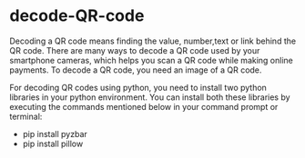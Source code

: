# decode-QR-code
Decoding a QR code means finding the value, number,text or link behind the QR code.
There are many ways to decode a QR code used by your smartphone cameras, which helps you scan a QR code while making online payments.
To decode a QR code, you need an image of a QR code.

For decoding QR codes using python, you need to install two python libraries in your python environment.
You can install both these libraries by executing the commands mentioned below in your command prompt or terminal:
* pip install pyzbar
* pip install pillow
